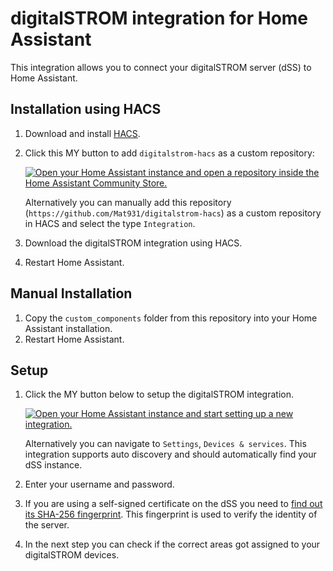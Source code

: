 # digitalSTROM integration for Home Assistant
This integration allows you to connect your digitalSTROM server (dSS) to Home Assistant.

## Installation using HACS
1. Download and install [HACS](https://hacs.xyz/).
2. Click this MY button to add `digitalstrom-hacs` as a custom repository:

    [![Open your Home Assistant instance and open a repository inside the Home Assistant Community Store.](https://my.home-assistant.io/badges/hacs_repository.svg)](https://my.home-assistant.io/redirect/hacs_repository/?owner=Mat931&repository=digitalstrom-hacs&category=integration)

   Alternatively you can manually add this repository (`https://github.com/Mat931/digitalstrom-hacs`) as a custom repository in HACS and select the type `Integration`.
4. Download the digitalSTROM integration using HACS.
5. Restart Home Assistant.

## Manual Installation
1. Copy the `custom_components` folder from this repository into your Home Assistant installation.
2. Restart Home Assistant.

## Setup
1. Click the MY button below to setup the digitalSTROM integration.
   
   [![Open your Home Assistant instance and start setting up a new integration.](https://my.home-assistant.io/badges/config_flow_start.svg)](https://my.home-assistant.io/redirect/config_flow_start/?domain=digitalstrom)

   Alternatively you can navigate to `Settings`, `Devices & services`. This integration supports auto discovery and should automatically find your dSS instance.
2. Enter your username and password.
3. If you are using a self-signed certificate on the dSS you need to [find out its SHA-256 fingerprint](https://github.com/Mat931/digitalstrom-hacs/blob/main/certificate_fingerprint.md). This fingerprint is used to verify the identity of the server.
4. In the next step you can check if the correct areas got assigned to your digitalSTROM devices.
